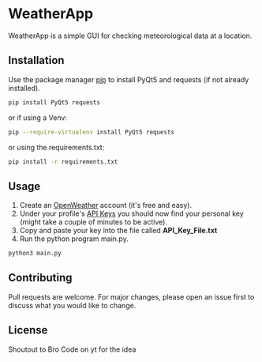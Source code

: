 # WeatherApp

WeatherApp is a simple GUI for checking meteorological data at a location.

## Installation

Use the package manager [pip](https://pip.pypa.io/en/stable/) to install PyQt5 and requests (if not already installed).

```bash
pip install PyQt5 requests
```
or if using a Venv:

```bash
pip --require-virtualenv install PyQt5 requests
```
or using the requirements.txt:

```bash
pip install -r requirements.txt
```

## Usage

1. Create an [OpenWeather](https://openweathermap.org/) account (it's free and easy).
2. Under your profile's [API Keys](https://home.openweathermap.org/api_keys) you should now find your personal key (might take a couple of minutes to be active).
3. Copy and paste your key into the file called **API_Key_File.txt**
4. Run the python program main.py.
   
```python
python3 main.py
```

## Contributing

Pull requests are welcome. For major changes, please open an issue first
to discuss what you would like to change.

## License

Shoutout to Bro Code on yt for the idea
